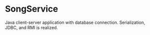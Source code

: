 # SongService
Java client-server application with database connection. Serialization, JDBC, and RMI is realized.
